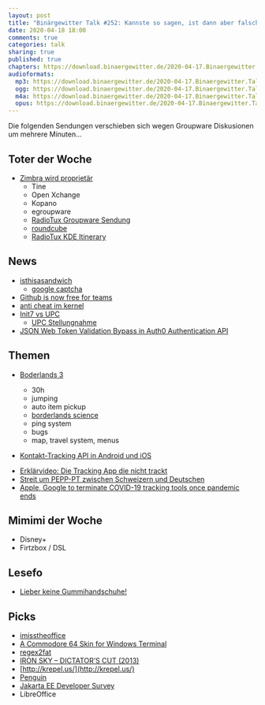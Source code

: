 ```yaml
---
layout: post
title: "Binärgewitter Talk #252: Kannste so sagen, ist dann aber falsch"
date: 2020-04-18 18:00
comments: true
categories: talk
sharing: true
published: true
chapters: https://download.binaergewitter.de/2020-04-17.Binaergewitter.Talk.252.chapters.txt
audioformats:
  mp3: https://download.binaergewitter.de/2020-04-17.Binaergewitter.Talk.252.mp3
  ogg: https://download.binaergewitter.de/2020-04-17.Binaergewitter.Talk.252.ogg
  m4a: https://download.binaergewitter.de/2020-04-17.Binaergewitter.Talk.252.m4a
  opus: https://download.binaergewitter.de/2020-04-17.Binaergewitter.Talk.252.opus
---
```

Die folgenden Sendungen verschieben sich wegen Groupware Diskusionen um mehrere Minuten...


## Toter der Woche
- [Zimbra wird proprietär]( https://www.pro-linux.de/news/1/27946/zimbra-wird-propriet%C3%A4r.html )
  * Tine  
  * Open Xchange
  * Kopano
  * egroupware
  * [RadioTux Groupware Sendung]( https://www.radiotux.de/index.php?/archives/876-RadioTux-Sendung-Zarafa.html )
  * [roundcube](https://roundcube.net/ )
  * [RadioTux KDE Itinerary]( https://www.radiotux.de/index.php?/archives/8058-RadioTux-Sendung-Februar-2020.html )

## News

- [isthisasandwich]( https://isthisasandwich.netlify.com/ )
  * [google captcha]( https://twitter.com/scottjenson/status/1247614937406398464 )
- [Github is now free for teams]( https://github.blog/2020-04-14-github-is-now-free-for-teams/ )
- [anti cheat im kernel]( https://na.leagueoflegends.com/en-us/news/dev/dev-null-anti-cheat-kernel-driver/ )
- [Init7 vs UPC]( https://drive.google.com/file/d/1F3rD_YW9DkAgFKVDsBNZyhuQTS0DLcTg/view )
  * [UPC Stellungnahme]( https://magazin.upc.ch/en/media-2/stellungnahme_init7_upc/ )
- [JSON Web Token Validation Bypass in Auth0 Authentication API]( https://insomniasec.com/blog/auth0-jwt-validation-bypass )


## Themen
- [Boderlands 3]( https://borderlands.com/en-US/shop/borderlands-3-standard-edition/ )
  * 30h
  * jumping
  * auto item pickup
  * [borderlands science]( https://borderlands.com/en-US/news/2020-04-07-borderlands-science/ )
  * ping system
  * bugs
  * map, travel system, menus
  
- [Kontakt-Tracking API in Android und iOS]( https://www.heise.de/newsticker/meldung/Coronavirus-Kontaktverfolgung-wird-Teil-von-Android-und-iOS-4702166.html )
 * [Erklärvideo: Die Tracking App die nicht trackt]( https://twitter.com/jschieb/status/1251210851526291457 )
 * [Streit um PEPP-PT zwischen Schweizern und Deutschen]( https://www.bzbasel.ch/leben/digital/eklat-bei-europaeischer-corona-app-deutsche-schmeissen-schweizer-loesung-raus-137675176 )
 * [Apple, Google to terminate COVID-19 tracking tools once pandemic ends](https://www.cnet.com/news/apple-and-google-say-they-will-shut-down-covid-19-tracking-tools-once-pandemic-ends/)

## Mimimi der Woche
- Disney+  
- Firtzbox / DSL

## Lesefo
- [Lieber keine Gummihandschuhe!](https://twitter.com/FlyingDok/status/1246699586862841858 )

## Picks 
- [imisstheoffice](https://imisstheoffice.eu/)
- [A Commodore 64 Skin for Windows Terminal](https://github.com/KillerFeature/WT64)
- [regex2fat](https://github.com/8051Enthusiast/regex2fat)
- [IRON SKY – DICTATOR’S CUT (2013)]( https://ironsky.net/quarantine-relief-program/dictators-cut/ )
- [http://krepel.us/](http://krepel.us/)
- [Penguin](https://www.instagram.com/p/B_FbOhRgnjU/ )
- [Jakarta EE Developer Survey]( https://blogs.oracle.com/theaquarium/2020-jakarta-ee-developer-survey-available?utm_content=126713520&utm_medium=social&utm_source=twitter&hss_channel=tw-939323243076259842 )
- LibreOffice
